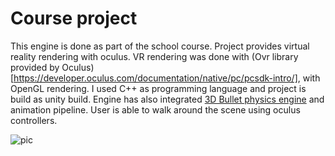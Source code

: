 # **Course project**

This engine is done as part of the school course. Project provides virtual reality rendering with oculus. 
VR rendering was done with (Ovr library provided by Oculus)[https://developer.oculus.com/documentation/native/pc/pcsdk-intro/], with OpenGL rendering.
I used C++ as programming language and project is build as unity build.
Engine has also integrated [3D Bullet physics engine](https://github.com/bulletphysics/bullet3) and animation pipeline.
User is able to walk around the scene using oculus controllers.

![pic](demo.gif)
